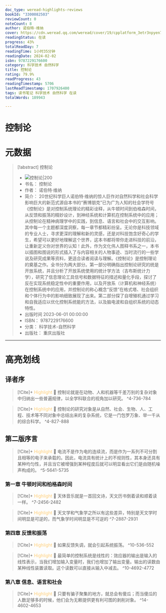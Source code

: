 ```yaml
---
doc_type: weread-highlights-reviews
bookId: "3300082503"
reviewCount: 0
noteCount: 8
author: 诺伯特·维纳
cover: https://cdn.weread.qq.com/weread/cover/19/cpplatform_3etr3npyen7hd2iefe5dzd/t7_cpplatform_3etr3npyen7hd2iefe5dzd1703575939.jpg
readingStatus: 在读
progress: 43%
totalReadDay: 7
readingTime: 1小时35分钟
readingDate: 2024-02-02
isbn: 9787229176600
category: 科学技术 自然科学
title: 控制论
rating: 79.9%
readProgress: 43
readingTimestamp: 5706
lastReadTimestamp: 1707926400
tags: 读书笔记 科学技术 自然科学 在读
totalWords: 189943

---
```


# 控制论

# 元数据
> [!abstract] 控制论
> - ![ 控制论|200](https://cdn.weread.qq.com/weread/cover/19/cpplatform_3etr3npyen7hd2iefe5dzd/t7_cpplatform_3etr3npyen7hd2iefe5dzd1703575939.jpg)
> - 书名： 控制论
> - 作者： 诺伯特·维纳
> - 简介： 20世纪科学巨人诺伯特·维纳的惊人巨作对自然科学和社会科学影响巨大的新范式源自本书的“赛博朋克”已为广为人知的社会学符号《控制论》是对控制系统理论的精彩诠释，从牛顿时间到伯格森时间，从反馈和振荡的精妙设计，到神经系统和计算机在控制系统中的应用；从控制论在精神病理学中的实践，到信息、语言和社会中的交互影响。其中每一个主题都深度洞察，每一章节都精彩纷呈。无论你是科技领域的专业人士，寻求更深的理解和新的灵感，还是对科技饱含好奇心的学生，希望可以更好地理解这个世界，这本书都将带你走进科技的前沿，让重新定义你对世界的认知！此外，作为文化伟人图释书系之一，本书以插图和图说的形式插入了与内容相关的人物事迹、当时流行的一些学说及研究成果等资料，更适合读者阅读与理解。《控制论》是控制理论的奠基之作。全书分为两大部分。第一部分明确指出控制论研究的统是开放系统，并且分析了开放系统使用的统计学方法（吉布斯统计力学），研究了信息理论工具信号和数据特征的措述和量化手段，探讨了反在实现系统稳定性中的重要作用，以及开放系（计算机和神经系统）在控制系统中的应用，并控制论的称心概念“反馈”在格式塔、社会组织和个体行为中的影响细致展现了出来。第二部分探了自增殖机通过学习和自我适应以优化控制系统能的方法，以及脑电波和自组织系统的动态特性。
> - 出版时间 2023-06-01 00:00:00
> - ISBN： 9787229176600
> - 分类： 科学技术-自然科学
> - 出版社： 重庆出版社



---

# 高亮划线

## 译者序

> [!Cite]+ <span style="color: #ffce78;">Highlight</span>
> 📌 控制论就是在动物、人和机器等千差万别的复杂对象中归纳出一些普遍规律，以全学科联合的视角加以研究。
> ^4-736-784

> [!Cite]+ <span style="color: #ffce78;">Highlight</span>
> 📌 控制论的研究对象是从自然、社会、生物、人、工程、技术等不同对象中总结出来的复杂系统，它是一门包罗万象、举一千从的综合科学。
> ^4-827-888
## 第二版序言

> [!Cite]+ <span style="color: #ffce78;">Highlight</span>
> 📌 电流不是作为电的连续流，而是作为一系列不可分割且相等的电子来承载的。因此，电流具有统计上的不规则性，其本身还具有某种均匀性，并且当它被增强到某种程度后就可以明显看出它们是由随机噪声构成的。
> ^5-5641-5735
### 第一章 牛顿时间和柏格森时间

> [!Cite]+ <span style="color: #ffce78;">Highlight</span>
> 📌 天体音乐就是一首回文诗，天文历书倒着读和顺着读一样。
> ^7-2456-2482

> [!Cite]+ <span style="color: #ffce78;">Highlight</span>
> 📌 天文学和气象学之所以有这些差异，特别是天文学时间明显是可逆的，而气象学时间明显是不可逆的
> ^7-2887-2931
### 第四章 反馈和振荡

> [!Cite]+ <span style="color: #ffce78;">Highlight</span>
> 📌 如果反馈失调，就会引起系统振荡。
> ^10-536-552

> [!Cite]+ <span style="color: #ffce78;">Highlight</span>
> 📌 最简单的控制系统是线性的：效应器的输出是输入的线性表示，当我们增加输入变量时，我们也增加了输出变量。输出的读数由某种线性装置读取。这个读数可以直接从输入中减去。
> ^10-4692-4772
### 第八章 信息、语言和社会

> [!Cite]+ <span style="color: #ffce78;">Highlight</span>
> 📌 只要有骗子聚集的地方，就总会有傻瓜；而当傻瓜的人数足够多的时候，他们会为无赖提供更有利可图的剥削对象。
> ^14-4602-4653

